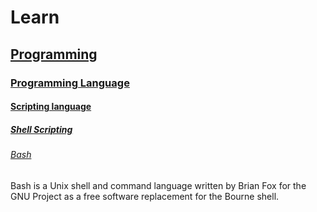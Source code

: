 # Learn

## [Programming](https://en.wikipedia.org/wiki/Computer_programming)

### [Programming Language](https://en.wikipedia.org/wiki/Programming_language)

#### [Scripting language](https://en.wikipedia.org/wiki/Scripting_language)

##### [Shell Scripting](https://en.wikipedia.org/wiki/Shell_script)

###### [Bash](https://en.wikipedia.org/wiki/Bash_(Unix_shell))

Bash is a Unix shell and command language written by Brian Fox for the GNU Project as a free software replacement for the Bourne shell.